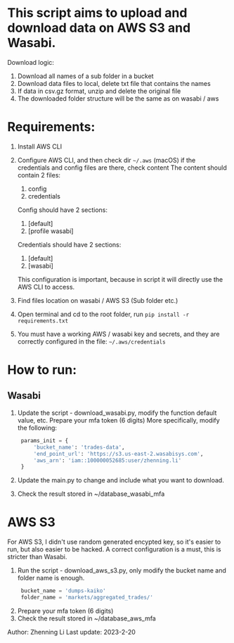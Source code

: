 # This script aims to upload and download data on AWS S3 and Wasabi.
Download logic:
1. Download all names of a sub folder in a bucket
2. Download data files to local, delete txt file that contains the names
3. If data in csv.gz format, unzip and delete the original file
4. The downloaded folder structure will be the same as on wasabi / aws


# Requirements:
1. Install AWS CLI
2. Configure AWS CLI, and then check dir `~/.aws` (macOS) if the credentials and config files are there, check content
   The content should contain 2 files:
   1. config
   2. credentials

   Config should have 2 sections:
   1. [default]
   2. [profile wasabi]

   Credentials should have 2 sections:
   1. [default]
   2. [wasabi]
   
   This configuration is important, because in script it will directly use the AWS CLI to access.

3. Find files location on wasabi / AWS S3 (Sub folder etc.)
4. Open terminal and cd to the root folder, run `pip install -r requirements.txt`
5. You must have a working AWS / wasabi key and secrets, and they are correctly configured in the file: `~/.aws/credentials`

# How to run:
## Wasabi
1. Update the script - download_wasabi.py, modify the function default value, etc. Prepare your mfa token (6 digits)
   More specifically, modify the following:

   ```python
    params_init = {
        'bucket_name': 'trades-data',
        'end_point_url': 'https://s3.us-east-2.wasabisys.com',
        'aws_arn': 'iam::100000052685:user/zhenning.li'
    }
    ```
2. Update the main.py to change and include what you want to download.
3. Check the result stored in ~/database_wasabi_mfa


# AWS S3
For AWS S3, I didn't use random generated encypted key, so it's easier to run, but also easier to be hacked.
A correct configuration is a must, this is stricter than Wasabi.

1. Run the script - download_aws_s3.py, only modify the bucket name and folder name is enough.
   ```python
    bucket_name = 'dumps-kaiko'
    folder_name = 'markets/aggregated_trades/'
    ```
2. Prepare your mfa token (6 digits)
3. Check the result stored in ~/database_aws_mfa


Author: Zhenning Li
Last update: 2023-2-20
